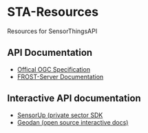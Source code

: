 # STA-Resources
Resources for SensorThingsAPI

## API Documentation

- [Offical OGC Specification](https://www.ogc.org/standards/sensorthings)
- [FROST-Server Documentation](https://fraunhoferiosb.github.io/FROST-Server/)

## Interactive API documentation
- [SensorUp (private sector SDK](https://developers.sensorup.com/docs/#introduction)
- [Geodan (open source interactive docs)](https://gost1.docs.apiary.io)

